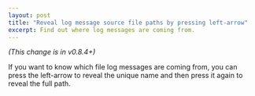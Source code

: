 ```yaml
---
layout: post
title: "Reveal log message source file paths by pressing left-arrow"
excerpt: Find out where log messages are coming from.
---
```


*(This change is in v0.8.4+)*

If you want to know which file log messages are coming from, you can press the
left-arrow to reveal the unique name and then press it again to reveal the
full path.

<script id="asciicast-ATHHpQiHVaTVxVRkhCv4ED7wT"
        src="https://asciinema.org/a/ATHHpQiHVaTVxVRkhCv4ED7wT.js"
        async>
</script>
